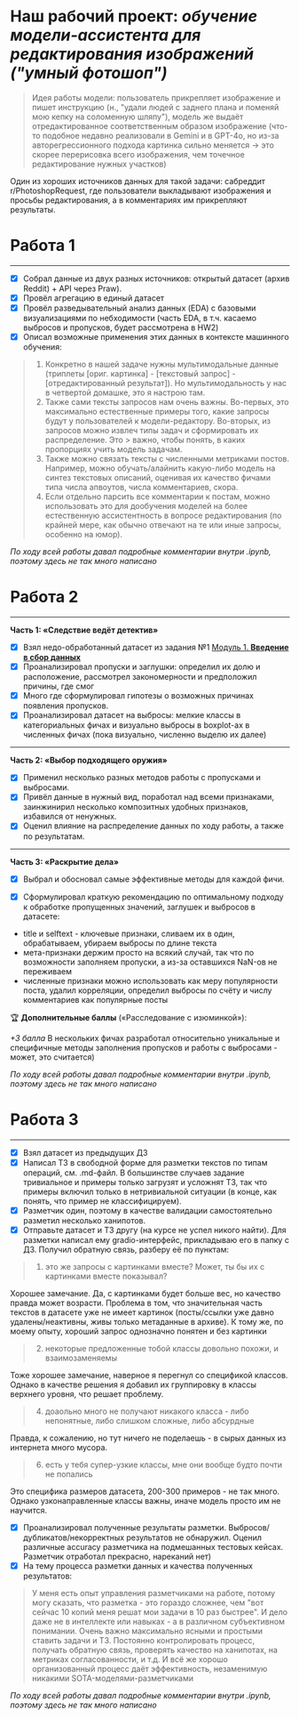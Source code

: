 # Наш рабочий проект: *обучение модели-ассистента для редактирования изображений ("умный фотошоп")*

> Идея работы модели: пользователь прикрепляет изображение и пишет инструкцию (н., "удали людей с заднего плана и поменяй мою кепку на соломенную шляпу"), модель же выдаёт отредактированное соответственным образом изображение
(что-то подобное недавно реализовали в Gemini и в GPT-4o, но из-за авторегрессионного подхода картинка сильно меняется -> это скорее перерисовка всего изображения, чем точечное редактирование нужных участков)

Один из хороших источников данных для такой задачи: сабреддит r/PhotoshopRequest, где пользователи выкладывают изображения и просьбы редактирования, а в комментариях им прикрепляют результаты.

# Работа 1
---

- [x]  Собрал данные из двух разных источников: открытый датасет (архив Reddit) + API через Praw).
- [x]  Провёл агрегацию в единый датасет
- [x]  Провёл разведывательный анализ данных (EDA) с базовыми визуализациями по небходимости (часть EDA, в т.ч. касаемо выбросов и пропусков, будет рассмотрена в HW2)
- [x]  Описал возможные применения этих данных в контексте машинного обучения:

> 1. Конкретно в нашей задаче нужны мультимодальные данные (триплеты [ориг. картинка] - [текстовый запрос] - [отредактированный результат]). Но мультимодальность у нас в четвертой домашке, это я настрою там.
> 2. Также сами тексты запросов нам очень важны. Во-первых, это максимально естественные примеры того, какие запросы будут у пользователей к модели-редактору. Во-вторых, из запросов можно извлеч типы задач и сформировать их распределение. Это > важно, чтобы понять, в каких пропорциях учить модель задачам.
> 3. Также можно связать тексты с численными метриками постов. Например, можно обучать/алайнить какую-либо модель на синтез текстовых описаний, оценивая их качество фичами типа числа апвоутов, числа комментариев, скора.
> 4. Если отдельно парсить все комментарии к постам, можно использовать это для дообучения моделей на более естественную ассистентность в вопросе редактирования (по крайней мере, как обычно отвечают на те или иные запросы, особенно на юмор).

*По ходу всей работы давал подробные комментарии внутри .ipynb, поэтому здесь не так много написано*


# Работа 2
---


**Часть 1: «Следствие ведёт детектив»**

- [x]  Взял недо-обработанный датасет из задания №1 [Модуль 1. **Введение в сбор данных**](https://www.notion.so/341985de290d4c1280ba3856ac98925f?pvs=21)
- [x]  Проанализировал пропуски и заглушки: определил их долю и расположение, рассмотрел закономерности и предположил причины, где смог
- [x]  Много где сформулировал гипотезы о возможных причинах появления пропусков.
- [x]  Проанализировал датасет на выбросы: мелкие классы в категориальных фичах и визуально выбросы в boxplot-ах в численных фичах (пока визуально, численно выделю их далее)

---

**Часть 2: «Выбор подходящего оружия»**

- [x]  Применил несколько разных методов работы с пропусками и выбросами.
- [x]  Привёл данные в нужный вид, поработал над всеми признаками, заинжинирил несколько композитных удобных признаков, избавился от ненужных.
- [x]  Оценил влияние на распределение данных по ходу работы, а также по результатам.

---

**Часть 3: «Раскрытие дела»**

- [x]  Выбрал и обосновал самые эффективные методы для каждой фичи.
- [x]  Сформулировал краткую рекомендацию по оптимальному подходу к обработке пропущенных значений, заглушек и выбросов в датасете:


- title и selftext - ключевые признаки, сливаем их в один, обрабатываем, убираем выбросы по длине текста
- мета-признаки держим просто на всякий случай, так что по возможности заполняем пропуски, а из-за оставшихся NaN-ов не переживаем
- численные признаки можно использовать как меру популярности поста, удалил корреляции, определил выбросы по счёту и числу комментариев как популярные посты

🏆 **Дополнительные баллы** («Расследование с изюминкой»):

*+3 балла* В нескольких фичах разработал относительно уникальные и специфичные методы заполнения пропусков и работы с выбросами -  может, это считается)

*По ходу всей работы давал подробные комментарии внутри .ipynb, поэтому здесь не так много написано*

# Работа 3
---

- [x]  Взял датасет из предыдущих ДЗ
- [x]  Написал ТЗ в свободной форме для разметки текстов по типам операций, см. .md-файл. В большинстве случаев задание тривиальное и примеры только загрузят и усложнят ТЗ, так что примеры включил только в нетривиальной ситуации (в конце, как понять, что пример не классифицируем).
- [x]  Разметчик один, поэтому в качестве валидации самостоятельно разметил несколько ханипотов.
- [x]  Отправьте датасет и ТЗ другу (на курсе не успел никого найти). Для разметки написал ему gradio-интерфейс, прикладываю его в папку с ДЗ. Получил обратную связь, разберу её по пунктам:

> 1. это же запросы с картинками вместе? Может, ты бы их с картинками вместе показывал?

Хорошее замечание. Да, с картинками будет больше вес, но качество правда может возрасти. Проблема в том, что значительная часть текстов в датасете уже не имеет картинок (посты/ссылки уже давно удалены/неактивны, живы только метаданные в архиве).  К тому же, по моему опыту, хороший запрос однозначно понятен и без картинки

> 2. некоторые предложенные тобой классы довольно похожи, и взаимозаменяемы

Тоже хорошее замечание, наверное я перегнул со спецификой классов. Однако в качестве решения я добавил их группировку в классы верхнего уровня, что решает проблему.

> 4. доаольно много не получают никакого  класса - либо непонятные, либо слишком сложные, либо абсурдные

Правда, к сожалению, но тут ничего не поделаешь - в сырых данных из интернета много мусора.

> 6. есть у тебя супер-узкие классы, мне они вообще будто почти не попались

Это специфика размеров датасета, 200-300 примеров - не так много. Однако узконаправленные классы важны, иначе модель просто им не научится.


- [x]  Проанализировал полученные результаты разметки. Выбросов/дубликатов/некорректных результатов не обнаружил. Оценил различные accuracy разметчика на подмешанных тестовых кейсах. Разметчик отработал прекрасно, нареканий нет)
- [x]  На тему процесса разметки данных и качества полученных результатов:
> У меня есть опыт управления разметчиками на работе, потому могу сказать, что разметка - это гораздо сложнее, чем "вот сейчас 10 копий меня решат мои задачи в 10 раз быстрее". И дело даже не в интеллекте или навыках - а в различном субъективном понимании. Очень важно максимально ясными и простыми ставить задачи и ТЗ. Постоянно контролировать процесс, получать обратную связь, проверять качество на ханипотах, на метриках согласованности, и т.д.
> И всё же хорошо организованный процесс даёт эффективность, незаменимую никакими SOTA-моделями-разметчиками

*По ходу всей работы давал подробные комментарии внутри .ipynb, поэтому здесь не так много написано*
